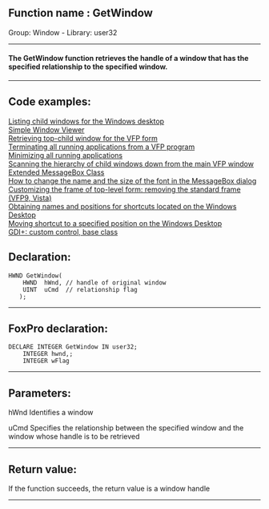 
## Function name : GetWindow
Group: Window - Library: user32    
***  


#### The GetWindow function retrieves the handle of a window that has the specified relationship to the specified window.
***  


## Code examples:
[Listing child windows for the Windows desktop](../../samples/sample_027.md)  
[Simple Window Viewer](../../samples/sample_057.md)  
[Retrieving top-child window for the VFP form](../../samples/sample_209.md)  
[Terminating all running applications from a VFP program](../../samples/sample_243.md)  
[Minimizing all running applications](../../samples/sample_244.md)  
[Scanning the hierarchy of child windows down from the main VFP window](../../samples/sample_261.md)  
[Extended MessageBox Class](../../samples/sample_418.md)  
[How to change the name and the size of the font in the MessageBox dialog](../../samples/sample_434.md)  
[Customizing the frame of top-level form: removing the standard frame (VFP9, Vista)](../../samples/sample_574.md)  
[Obtaining names and positions for shortcuts located on the Windows Desktop](../../samples/sample_579.md)  
[Moving shortcut to a specified position on the Windows Desktop](../../samples/sample_581.md)  
[GDI+: custom control, base class](../../samples/sample_599.md)  

## Declaration:
```foxpro  
HWND GetWindow(
    HWND  hWnd,	// handle of original window
    UINT  uCmd 	// relationship flag
   );  
```  
***  


## FoxPro declaration:
```foxpro  
DECLARE INTEGER GetWindow IN user32;
	INTEGER hwnd,;
	INTEGER wFlag  
```  
***  


## Parameters:
hWnd
Identifies a window

uCmd
Specifies the relationship between the specified window and the window whose handle is to be retrieved  
***  


## Return value:
If the function succeeds, the return value is a window handle  
***  

